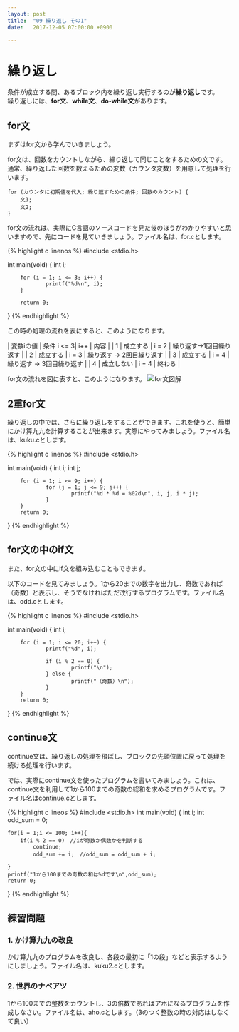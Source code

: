 ```yaml
---
layout: post
title:  "09 繰り返し その1"
date:   2017-12-05 07:00:00 +0900

---
```


# 繰り返し
条件が成立する間、あるブロック内を繰り返し実行するのが**繰り返し**です。  
繰り返しには、**for文**、**while文**、**do-while文**があります。

## for文
まずはfor文から学んでいきましょう。

for文は、回数をカウントしながら、繰り返して同じことをするための文です。通常、繰り返した回数を数えるための変数（カウンタ変数）を用意して処理を行います。

```
for (カウンタに初期値を代入; 繰り返すための条件; 回数のカウント) {
    文1;
    文2;
}
```

for文の流れは、実際にC言語のソースコードを見た後のほうがわかりやすいと思いますので、先にコードを見ていきましょう。ファイル名は、for.cとします。

{% highlight c linenos %}
#include <stdio.h>

int main(void)
{
        int i;

        for (i = 1; i <= 3; i++) {
                printf("%d\n", i);
        }

        return 0;
}
{% endhighlight %}

この時の処理の流れを表にすると、このようになります。

| 変数iの値 	| 条件 i &lt;= 3| i++   	| 内容                     |
| 1         	| 成立する    	| i = 2 	| 繰り返す→1回目繰り返す  	|
| 2         	| 成立する    	| i = 3 	| 繰り返す → 2回目繰り返す	|
| 3         	| 成立する    	| i = 4 	| 繰り返す → 3回目繰り返す	|
| 4         	| 成立しない  	| i = 4 	| 終わる                   |


for文の流れを図に表すと、このようになります。
![for文図解]({{site.baseurl}}/images/for.png)


## 2重for文
繰り返しの中では、さらに繰り返しをすることができます。これを使うと、簡単にかけ算九九を計算することが出来ます。実際にやってみましょう。ファイル名は、kuku.cとします。

{% highlight c linenos %}
#include <stdio.h>

int main(void)
{
        int i;
        int j;

        for (i = 1; i <= 9; i++) {
                for (j = 1; j <= 9; j++) {
                        printf("%d * %d = %02d\n", i, j, i * j);
                }
        }
        return 0;
}
{% endhighlight %}

## for文の中のif文
また、for文の中にif文を組み込むこともできます。

以下のコードを見てみましょう。1から20までの数字を出力し、奇数であれば（奇数）と表示し、そうでなければただ改行するプログラムです。ファイル名は、odd.cとします。

{% highlight c linenos %}
#include <stdio.h>

int main(void)
{
        int i;

        for (i = 1; i <= 20; i++) {
                printf("%d", i);

                if (i % 2 == 0) {
                        printf("\n");
                } else {
                        printf("（奇数）\n");
                }
        }
        return 0;
}
{% endhighlight %}

## continue文
continue文は、繰り返しの処理を飛ばし、ブロックの先頭位置に戻って処理を続ける処理を行います。

では、実際にcontinue文を使ったプログラムを書いてみましょう。これは、continue文を利用して1から100までの奇数の総和を求めるプログラムです。ファイル名はcontinue.cとします。

{% highlight c lineos %}
#include <stdio.h>
int main(void)
{
    int i;
    int odd_sum = 0;

    for(i = 1;i <= 100; i++){
        if(i % 2 == 0)　//iが奇数か偶数かを判断する
            continue;
            odd_sum += i;　//odd_sum = odd_sum + i;
        
    }
    printf("1から100までの奇数の和は%dです\n",odd_sum);
    return 0;
}
{% endhighlight %}


## 練習問題

### 1. かけ算九九の改良
かけ算九九のプログラムを改良し、各段の最初に「1の段」などと表示するようにしましょう。ファイル名は、kuku2.cとします。

### 2. 世界のナベアツ
1から100までの整数をカウントし、3の倍数であればアホになるプログラムを作成しなさい。ファイル名は、aho.cとします。（3のつく整数の時の対応はしなくて良い）

